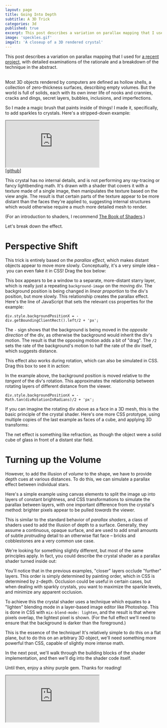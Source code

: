```yaml
---
layout: page
title: Going Into Depth
subtitle: A 3D Trick
categories: 3d
published: true
excerpt: This post describes a variation on parallax mapping that I used for <a href="/the-prototype-trap">a recent project</a>, with detailed examinations of the rationale and a breakdown of the technique in the abstract.
image: 'speckles.gif'
imgalt: 'A closeup of a 3D rendered crystal'
---
```


<link rel="stylesheet" href="assets/going-into-depth/demo.css">

<!-- 
Let's try something new! Mix and match your own adventure:

<button>Child</button> <button>Artist</button> <button>Coder</button> <button>Specialist</button>

---
-->

<div class="aside">This post describes a variation on parallax mapping that I used for <a href="/the-prototype-trap">a recent project</a>, with detailed examinations of the rationale and a breakdown of the technique in the abstract.</div>

<br>

Most 3D objects rendered by computers are defined as hollow shells, a collection of zero-thickness surfaces, describing empty volumes. But the world is full of solids, each with its own inner life of nooks and crannies, cracks and dings, secret layers, bubbles, inclusions, and imperfections.

So I made a magic brush that paints inside of things! I made it, specifically, to add sparkles to crystals. Here's a stripped-down example:


<div class="iframewrapper">
<iframe class="glcanvas" src="https://meetar.github.io/FS-reverse-parallax-plain/"></iframe>
<div class="aside">[<a href="https://github.com/meetar/FS-reverse-parallax-plain/">github</a>]</div>
</div>

This crystal has no internal details, and is not performing any ray-tracing or fancy lightbending math. It's drawn with a shader that covers it with a texture made of a single image, then manipulates the texture based on the view angle. The result is that certain parts of the texture appear to be more distant than the faces they're applied to, suggesting internal structures which would otherwise require a much more detailed mesh to render.

(For an introduction to shaders, I recommend <a href="http://thebookofshaders.com">The Book of Shaders</a>.)

Let's break down the effect.

# Perspective Shift

This trick is entirely based on the <em>parallax effect</em>, which makes distant objects appear to move more slowly. Conceptually, it's a very simple idea – you can even fake it in CSS! Drag the box below:

<div id="scrollContainer" class="container">
  <div id="scrollDiv" class="box"></div>
</div>

This box appears to be a window to a separate, more-distant starry layer, which is really just a repeating <code>background-image</code> on the moving div. The background position is being changed in <em>linear proportion</em> to the div's position, but more slowly. This relationship creates the parallax effect. Here's the line of JavaScript that sets the relevant css properties for the example:

<code>div.style.backgroundPositionX = - div.getBoundingClientRect().left/2 + 'px';</code>

The `-` sign shows that the background is being moved in the <em>opposite direction</em> of the div, as otherwise the background would inherit the div's motion. The result is that the opposing motion adds a bit of "drag". The `/2` sets the rate of the background's motion to half the rate of the div itself, which suggests distance.

This effect also works during rotation, which can also be simulated in CSS. Drag this box to see it in action:

<div id="rotateContainer" class="container">
  <div id="rotateDiv" class="box"></div>
</div>

In the example above, the background position is moved relative to <em>the tangent</em> of the div's rotation. This approximates the relationship between rotating layers of different distance from the viewer.

<code>div.style.backgroundPositionX = - Math.tan(divRotationInRadians)/2 + 'px';</code>

If you can imagine the rotating div above as a face in a 3D mesh, this is the basic principle of the crystal shader. Here's one more CSS prototype, using multiple copies of the last example as faces of a cube, and applying 3D transforms:

<div id="cubeContainer" class="container">
  <div id="cube" class="cubeDiv">
    <div class="face front"></div>
    <div class="face left"></div>
    <div class="face right"></div>
    <div class="face top"></div>
    <div class="face bottom"></div>
  </div>
</div>

The net effect is something like refraction, as though the object were a solid cube of glass in front of a distant star field.

# Turning up the Volume

However, to add the illusion of <em>volume</em> to the shape, we have to provide depth cues at various distances. To do this, we can simulate a parallax effect between individual stars.

Here's a simple example using canvas elements to split the image up into layers of constant brightness, and CSS transformations to simulate the parallax between layers, with one important difference from the crystal's method: brighter pixels appear to be pulled <em>towards</em> the viewer.

<div id="cheeseContainer" class="container"></div>

This is similar to the standard behavior of <em>parallax shaders</em>, a class of shaders used to add the illusion of depth to a surface. Generally, they assume a continuous, opaque surface, and are used to add small amounts of subtle <em>protruding</em> detail to an otherwise flat face – bricks and cobblestones are a very common use case.

We're looking for something slightly different, but most of the same principles apply. In fact, you could describe the crystal shader as a parallax shader turned inside out:

<div id="cheeseContainerReverse" class="container"></div>

You'll notice that in the previous examples, "closer" layers occlude "further" layers. This order is simply determined by painting order, which in CSS is determined by z-depth. Occlusion could be useful in certain cases, but when dealing with sparkly crystals, you want to maximize the sparkle levels, and minimize any apparent occlusion.

To achieve this the crystal shader uses a technique which equates to a "lighten" blending mode in a layer-based image editor like Photoshop. This is done in CSS with `mix-blend-mode: lighten`, and the result is that where pixels overlap, the lightest pixel is shown. (For the full effect we'll need to ensure that the background is darker than the foreground.)

<div id="cheeseContainerLighten" class="container"></div>

This is the essence of the technique! It's relatively simple to do this on a flat plane, but to do this on an arbitrary 3D object, we'll need something more powerful than CSS, capable of slightly more intense math.

In the next post, we'll walk through the building blocks of the shader implementation, and then we'll dig into the shader code itself.

Until then, enjoy a shiny purple gem. Thanks for reading!

<div class="iframewrapper">
<iframe class="glcanvas" src="https://meetar.github.io/FS-reverse-parallax"></iframe>
</div>


<script src="assets/going-into-depth/demo.js"></script>

